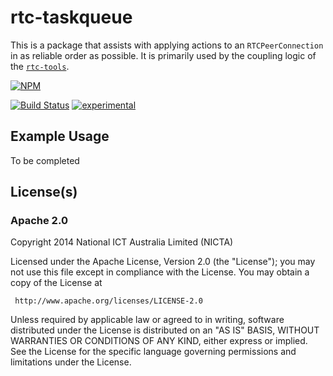 # rtc-taskqueue

This is a package that assists with applying actions to an `RTCPeerConnection`
in as reliable order as possible. It is primarily used by the coupling logic
of the [`rtc-tools`](https://github.com/rtc-io/rtc-tools).


[![NPM](https://nodei.co/npm/rtc-taskqueue.png)](https://nodei.co/npm/rtc-taskqueue/)

[![Build Status](https://img.shields.io/travis/rtc-io/rtc-taskqueue.svg?branch=master)](https://travis-ci.org/rtc-io/rtc-taskqueue) [![experimental](https://img.shields.io/badge/stability-experimental-red.svg)](https://github.com/dominictarr/stability#experimental) 

## Example Usage

To be completed

## License(s)

### Apache 2.0

Copyright 2014 National ICT Australia Limited (NICTA)

   Licensed under the Apache License, Version 2.0 (the "License");
   you may not use this file except in compliance with the License.
   You may obtain a copy of the License at

     http://www.apache.org/licenses/LICENSE-2.0

   Unless required by applicable law or agreed to in writing, software
   distributed under the License is distributed on an "AS IS" BASIS,
   WITHOUT WARRANTIES OR CONDITIONS OF ANY KIND, either express or implied.
   See the License for the specific language governing permissions and
   limitations under the License.

